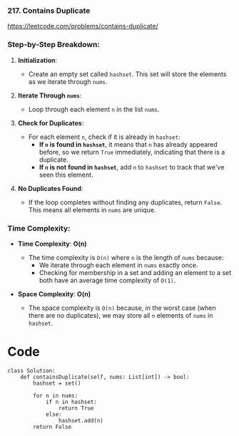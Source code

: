 ### 217. Contains Duplicate
https://leetcode.com/problems/contains-duplicate/

### Step-by-Step Breakdown:

1.  **Initialization**:

    -   Create an empty set called `hashset`. This set will store the elements as we iterate through `nums`.
2.  **Iterate Through `nums`**:

    -   Loop through each element `n` in the list `nums`.
3.  **Check for Duplicates**:

    -   For each element `n`, check if it is already in `hashset`:
        -   **If `n` is found in `hashset`**, it means that `n` has already appeared before, so we return `True` immediately, indicating that there is a duplicate.
        -   **If `n` is not found in `hashset`**, add `n` to `hashset` to track that we've seen this element.
4.  **No Duplicates Found**:

    -   If the loop completes without finding any duplicates, return `False`. This means all elements in `nums` are unique.

### Time Complexity:

-   **Time Complexity**: **O(n)**

    -   The time complexity is `O(n)` where `n` is the length of `nums` because:
        -   We iterate through each element in `nums` exactly once.
        -   Checking for membership in a set and adding an element to a set both have an average time complexity of `O(1)`.
-   **Space Complexity**: **O(n)**

    -   The space complexity is `O(n)` because, in the worst case (when there are no duplicates), we may store all `n` elements of `nums` in `hashset`.

# Code
```python3 []
class Solution:
    def containsDuplicate(self, nums: List[int]) -> bool:
        hashset = set()

        for n in nums:
            if n in hashset:
                return True
            else:
                hashset.add(n)
        return False
```